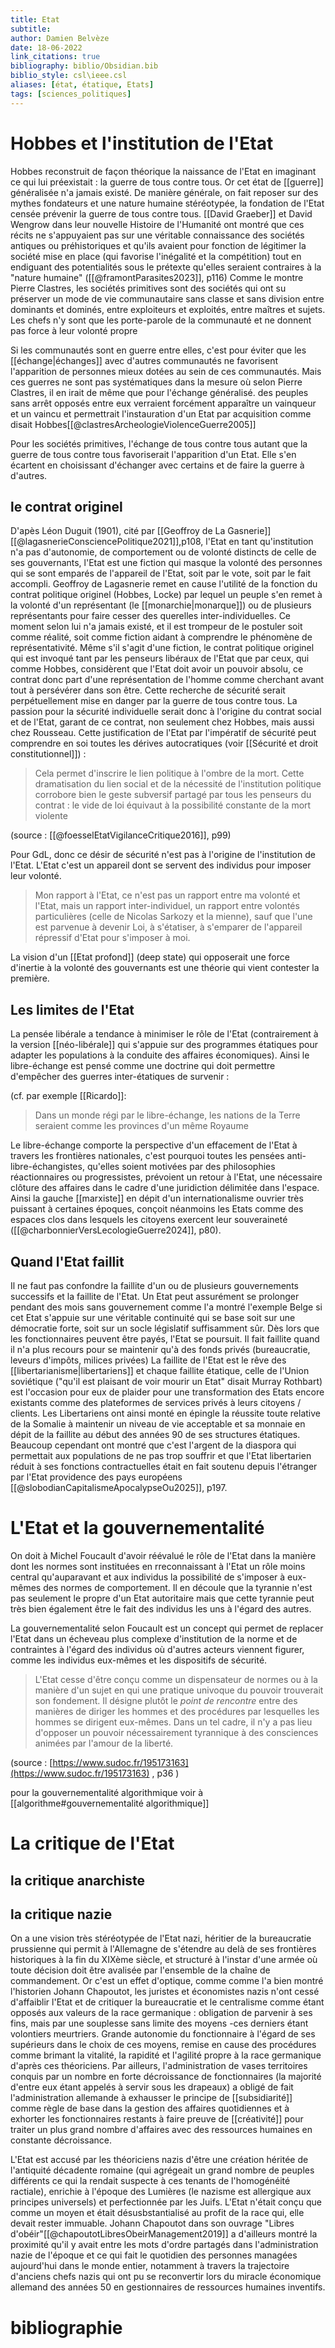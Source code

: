 ```yaml
---
title: Etat
subtitle:
author: Damien Belvèze
date: 18-06-2022
link_citations: true
bibliography: biblio/Obsidian.bib
biblio_style: csl\ieee.csl
aliases: [état, étatique, Etats]
tags: [sciences_politiques]
---
```


# Hobbes et l'institution de l'Etat

Hobbes reconstruit de façon théorique la naissance de l'Etat en imaginant ce qui lui préexistait : la guerre de tous contre tous. Or cet état de [[guerre]] généralisée n'a jamais existé. 
De manière générale, on fait reposer sur des mythes fondateurs et une nature humaine stéréotypée, la fondation de l'Etat censée prévenir la guerre de tous contre tous. [[David Graeber]] et David Wengrow dans leur nouvelle Histoire de l'Humanité ont montré que ces récits ne s'appuyaient pas sur une véritable connaissance des sociétés antiques ou préhistoriques et qu'ils avaient pour fonction de légitimer la société mise en place (qui favorise l'inégalité et la compétition) tout en endiguant des potentialités sous le prétexte qu'elles seraient contraires à la "nature humaine" ([[@framontParasites2023]], p116)
Comme le montre Pierre Clastres, les sociétés primitives sont des sociétés qui ont su préserver un mode de vie communautaire sans classe et sans division entre dominants et dominés, entre exploiteurs et exploités, entre maîtres et sujets. Les chefs n'y sont que les porte-parole de la communauté et ne donnent pas force à leur volonté propre

Si les communautés sont en guerre entre elles, c'est pour éviter que les [[échange|échanges]] avec d'autres communautés ne favorisent l'apparition de personnes mieux dotées au sein de ces communautés. Mais ces guerres ne sont pas systématiques dans la mesure où selon Pierre Clastres, il en irait de même que pour l'échange généralisé. 
des peuples sans arrêt opposés entre eux verraient forcément apparaître un vainqueur et un vaincu et permettrait l'instauration d'un Etat par acquisition comme disait Hobbes[[@clastresArcheologieViolenceGuerre2005]]

Pour les sociétés primitives, l'échange de tous contre tous autant que la guerre de tous contre tous favoriserait l'apparition d'un Etat. Elle s'en écartent en choisissant d'échanger avec certains et de faire la guerre à d'autres.

## le contrat originel

D'apès Léon Duguit (1901), cité par [[Geoffroy de La Gasnerie]][[@lagasnerieConsciencePolitique2021]],p108, l'Etat en tant qu'institution n'a pas d'autonomie, de comportement ou de volonté distincts de celle de ses gouvernants, l'Etat est une fiction qui masque la volonté des personnes qui se sont emparés de l'appareil de l'Etat, soit par le vote, soit par le fait accompli.
Geoffroy de Lagasnerie remet en cause l'utilité de la fonction du contrat politique originel (Hobbes, Locke) par lequel un peuple s'en remet à la volonté d'un représentant (le [[monarchie|monarque]]) ou de plusieurs représentants pour faire cesser des querelles inter-individuelles. Ce moment selon lui n'a jamais existé, et il est trompeur de le postuler soit comme réalité, soit comme fiction aidant à comprendre le phénomène de représentativité. 
Même s'il s'agit d'une fiction, le contrat politique originel qui est invoqué tant par les penseurs libéraux de l'Etat que par ceux, qui comme Hobbes, considèrent que l'Etat doit avoir un pouvoir absolu, ce contrat donc part d'une représentation de l'homme comme cherchant avant tout à persévérer dans son être. Cette recherche de sécurité serait perpétuellement mise en danger par la guerre de tous contre tous. La passion pour la sécurité individuelle serait donc à l'origine du contrat social et de l'Etat, garant de ce contrat, non seulement chez Hobbes, mais aussi chez Rousseau. Cette justification de l'Etat par l'impératif de sécurité peut comprendre en soi toutes les dérives autocratiques (voir [[Sécurité et droit constitutionnel]]) : 

> Cela permet d'inscrire le lien politique à l'ombre de la mort. Cette dramatisation du lien social et de la nécessité de l'institution politique corrobore bien le geste subversif partagé par tous les penseurs du contrat : le vide de loi équivaut à la possibilité constante de la mort violente

(source : [[@foesselEtatVigilanceCritique2016]], p99)

Pour GdL, donc ce désir de sécurité n'est pas à l'origine de l'institution de l'Etat. L'Etat c'est un appareil dont se servent des individus pour imposer leur volonté.

> Mon rapport à l'Etat, ce n'est pas un rapport entre ma volonté et l'Etat, mais un rapport inter-individuel, un rapport entre volontés particulières (celle de Nicolas Sarkozy et la mienne), sauf que l'une est parvenue à devenir Loi, à s'étatiser, à s'emparer de l'appareil répressif d'Etat pour s'imposer à moi. 

La vision d'un [[Etat profond]] (deep state) qui opposerait une force d'inertie à la volonté des gouvernants est une théorie qui vient contester la première. 

## Les limites de l'Etat

La pensée libérale a tendance à minimiser le rôle de l'Etat (contrairement à la version [[néo-libérale]] qui s'appuie sur des programmes étatiques pour adapter les populations à la conduite des affaires économiques). Ainsi le libre-échange est pensé comme une doctrine qui doit permettre d'empêcher des guerres inter-étatiques de survenir :  

(cf. par exemple [[Ricardo]]:
>Dans un monde régi par le libre-échange, les nations de la Terre seraient comme les provinces d'un même Royaume

Le libre-échange comporte la perspective d'un effacement de l'Etat à travers les frontières nationales, c'est pourquoi toutes les pensées anti-libre-échangistes, qu'elles soient motivées par des philosophies réactionnaires ou progressistes, prévoient un retour à l'Etat, une nécessaire clôture des affaires dans le cadre d'une juridiction délimitée dans l'espace. Ainsi la gauche [[marxiste]] en dépit d'un internationalisme ouvrier très puissant à certaines époques, conçoit néanmoins les Etats comme des espaces clos dans lesquels les citoyens exercent leur souveraineté ([[@charbonnierVersLecologieGuerre2024]], p80).

## Quand l'Etat faillit

Il ne faut pas confondre la faillite d'un ou de plusieurs gouvernements successifs et la faillite de l'Etat. Un Etat peut assurément se prolonger pendant des mois sans gouvernement comme l'a montré l'exemple Belge si cet Etat s'appuie sur une véritable continuité qui se base soit sur une démocratie forte, soit sur un socle législatif suffisamment sûr. Dès lors que les fonctionnaires peuvent être payés, l'Etat se poursuit. Il fait faillite quand il n'a plus recours pour se maintenir qu'à des fonds privés (bureaucratie, leveurs d'impôts, milices privées)
La faillite de l'Etat est le rêve des [[libertarianisme|libertariens]] et chaque faillite étatique, celle de l'Union soviétique ("qu'il est plaisant de voir mourir un Etat" disait Murray Rothbart) est l'occasion pour eux de plaider pour une transformation des Etats encore existants comme des plateformes de services privés à leurs citoyens / clients. Les Libertariens ont ainsi monté en épingle la réussite toute relative de la Somalie à maintenir un niveau de vie acceptable et sa monnaie en dépit de la faillite au début des années 90 de ses structures étatiques. Beaucoup cependant ont montré que c'est l'argent de la diaspora qui permettait aux populations de ne pas trop souffrir et que l'Etat libertarien réduit à ses fonctions contractuelles était en fait soutenu depuis l'étranger par l'Etat providence des pays européens [[@slobodianCapitalismeApocalypseOu2025]], p197. 

# L'Etat et la gouvernementalité

On doit à Michel Foucault d'avoir réévalué le rôle de l'Etat dans la manière dont les normes sont instituées en rreconnaissant à l'Etat un rôle moins central qu'auparavant et aux individus la possibilité de s'imposer à eux-mêmes des normes de comportement. 
Il en découle que la tyrannie n'est pas seulement le propre d'un Etat autoritaire mais que cette tyrannie peut très bien également être le fait des individus les uns à l'égard des autres. 

La gouvernementalité selon Foucault est un concept qui permet de replacer l'Etat dans un écheveau plus complexe d'institution de la norme et de contraintes à l'égard des individus où d'autres acteurs viennent figurer, comme les individus eux-mêmes et les dispositifs de sécurité. 

> L'Etat cesse d'être conçu comme un dispensateur de normes ou à la manière d'un sujet en qui une pratique univoque du pouvoir trouverait son fondement. Il désigne plutôt le *point de rencontre* entre des manières de diriger les hommes et des procédures par lesquelles les hommes se dirigent eux-mêmes. Dans un tel cadre, il n'y a pas lieu d'opposer un pouvoir nécessairement tyrannique à des consciences animées par l'amour de la liberté. 

(source : [https://www.sudoc.fr/195173163](https://www.sudoc.fr/195173163) , p36 )

pour la gouvernementalité algorithmique voir à [[algorithme#gouvernementalité algorithmique]]
# La critique de l'Etat

## la critique anarchiste

## la critique nazie

On a une vision très stéréotypée de l'Etat nazi, héritier de la bureaucratie prussienne qui permit à l'Allemagne de s'étendre au delà de ses frontières historiques à la fin du XIXème siècle, et structuré à l'instar d'une armée où toute décision doit être avalisée par l'ensemble de la chaîne de commandement. 
Or c'est un effet d'optique, comme comme l'a bien montré l'historien Johann Chapoutot, les juristes et économistes nazis n'ont cessé d'affaiblir l'Etat et de critiquer la bureaucratie et le centralisme comme étant opposés aux valeurs de la race germanique : obligation de parvenir à ses fins, mais par une souplesse sans limite des moyens -ces derniers étant volontiers meurtriers. Grande autonomie du fonctionnaire à l'égard de ses supérieurs dans le choix de ces moyens, remise en cause des procédures comme brimant la vitalité, la rapidité et l'agilité propre à la race germanique d'après ces théoriciens. 
Par ailleurs, l'administration de vases territoires conquis par un nombre en forte décroissance de fonctionnaires (la majorité d'entre eux étant appelés à servir sous les drapeaux) a obligé de fait l'administration allemande à exhausser le principe de [[subsidiarité]] comme règle de base dans la gestion des affaires quotidiennes et à exhorter les fonctionnaires restants à faire preuve de [[créativité]] pour traiter un plus grand nombre d'affaires avec des ressources humaines en constante décroissance. 

L'Etat est accusé par les théoriciens nazis d'être une création héritée de l'antiquité décadente romaine (qui agrégeait un grand nombre de peuples différents ce qui la rendait suspecte à ces tenants de l'homogénéité ractiale), enrichie à l'époque des Lumières (le nazisme est allergique aux principes universels) et perfectionnée par les Juifs. L'Etat n'était conçu que comme un moyen et était désusbstantialisé au profit de la race qui, elle devait rester immuable. 
Johann Chapoutot dans son ouvrage "Libres d'obéir"[[@chapoutotLibresObeirManagement2019]] a d'ailleurs montré la proximité qu'il y avait entre les mots d'ordre partagés dans l'administration nazie de l'époque et ce qui fait le quotidien des personnes managées aujourd'hui dans le monde entier, notamment à travers la trajectoire d'anciens chefs nazis qui ont pu se reconvertir lors du miracle économique allemand des années 50 en gestionnaires de ressources humaines inventifs.





# bibliographie

